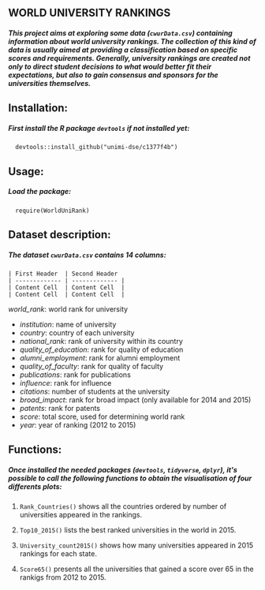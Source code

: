 ## WORLD UNIVERSITY RANKINGS
##### This project aims at exploring some data (`cwurData.csv`) containing information about world university rankings. The collection of this kind of data is usually aimed at providing a classification based on specific scores and requirements. Generally, university rankings are created not only to direct student decisions to what would better fit their expectations, but also to gain consensus and sponsors for the universities themselves.

## Installation:
##### First install the R package `devtools` if not installed yet:
      devtools::install_github("unimi-dse/c1377f4b") 

## Usage:
##### Load the package:
      require(WorldUniRank)

## Dataset description: 
##### The dataset `cwurData.csv` contains 14 columns:

    | First Header  | Second Header 
    | ------------- | ------------- |
    | Content Cell  | Content Cell  |
    | Content Cell  | Content Cell  |
    
   *world_rank*: world rank for university
   - *institution*: name of university
   - *country*: country of each university
   - *national_rank*: rank of university within its country
   - *quality_of_education*: rank for quality of education
   - *alumni_employment*: rank for alumni employment
   - *quality_of_faculty*: rank for quality of faculty
   - *publications*: rank for publications
   - *influence*: rank for influence
   - *citations*: number of students at the university
   - *broad_impact*: rank for broad impact (only available for 2014 and 2015)
   - *patents*: rank for patents
   - *score*: total score, used for determining world rank
   - *year*: year of ranking (2012 to 2015)
   
## Functions:
##### Once installed the needed packages (`devtools`, `tidyverse`, `dplyr`), it's possible to call the following functions to obtain the visualisation of four differents plots:

1. `Rank_Countries()` shows all the countries ordered by number of universities appeared in the rankings. 
    
2. `Top10_2015()` lists the best ranked universities in the world in 2015. 
    
3. `University_count2015()` shows how many universities appeared in 2015 rankings for each state.
    
4. `Score65()` presents all the universities that gained a score over 65 in the rankigs from 2012 to 2015. 





     
